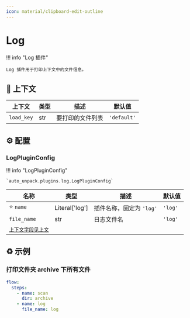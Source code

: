```yaml
---
icon: material/clipboard-edit-outline
---
```


# Log

!!! info "Log 插件"

    Log 插件用于打印上下文中的文件信息。

## :link: 上下文

| 上下文     | 类型 | 描述             | 默认值      |
| ---------- | ---- | ---------------- | ----------- |
| `load_key` | str  | 要打印的文件列表 | `'default'` |

## :gear: 配置

### LogPluginConfig

!!! info "LogPluginConfig"

    `auto_unpack.plugins.log.LogPluginConfig`

| 名称                      | 类型           | 描述                     | 默认值  |
| ------------------------- | -------------- | ------------------------ | ------- |
| :star: `name`             | Literal['log'] | 插件名称，固定为 `'log'` | `'log'` |
| `file_name`               | str            | 日志文件名               | `'log'` |
| [`上下文字段见上文`](#_1) |                |                          |         |

## :recycle: 示例

### 打印文件夹 archive 下所有文件

```yaml
flow:
  steps:
    - name: scan
      dir: archive
    - name: log
      file_name: log
```